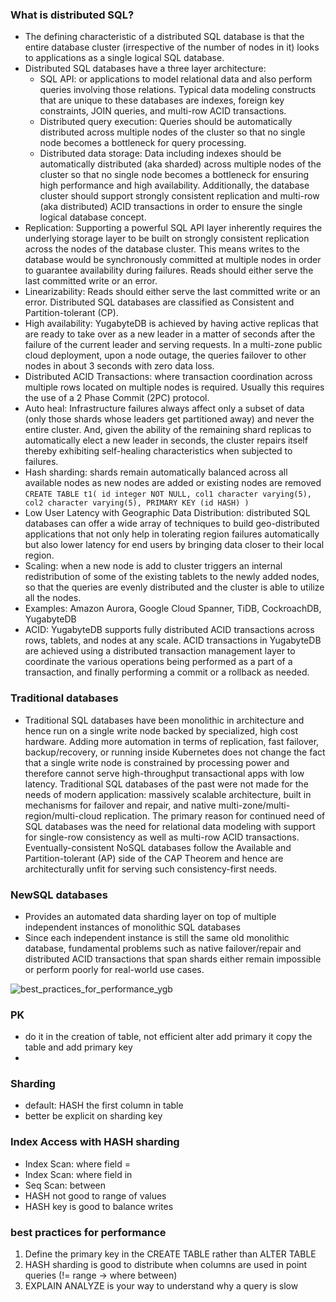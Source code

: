 ### What is distributed SQL?

- The defining characteristic of a distributed SQL database is that the entire database cluster (irrespective of the number of nodes in it) looks to applications as a single logical SQL database.
- Distributed SQL databases have a three layer architecture:
  - SQL API: or applications to model relational data and also perform queries involving those relations. Typical data modeling constructs that are unique to these databases are indexes, foreign key constraints, JOIN queries, and multi-row ACID transactions.
  - Distributed query execution: Queries should be automatically distributed across multiple nodes of the cluster so that no single node becomes a bottleneck for query processing.
  - Distributed data storage: Data including indexes should be automatically distributed (aka sharded) across multiple nodes of the cluster so that no single node becomes a bottleneck for ensuring high performance and high availability. Additionally, the database cluster should support strongly consistent replication and multi-row (aka distributed) ACID transactions in order to ensure the single logical database concept.
- Replication: Supporting a powerful SQL API layer inherently requires the underlying storage layer to be built on strongly consistent replication across the nodes of the database cluster. This means writes to the database would be synchronously committed at multiple nodes in order to guarantee availability during failures. Reads should either serve the last committed write or an error.
- Linearizability: Reads should either serve the last committed write or an error. Distributed SQL databases are classified as Consistent and Partition-tolerant (CP).
- High availability: YugabyteDB is achieved by having active replicas that are ready to take over as a new leader in a matter of seconds after the failure of the current leader and serving requests. In a multi-zone public cloud deployment, upon a node outage, the queries failover to other nodes in about 3 seconds with zero data loss.
- Distributed ACID Transactions:  where transaction coordination across multiple rows located on multiple nodes is required. Usually this requires the use of a 2 Phase Commit (2PC) protocol.
- Auto heal: Infrastructure failures always affect only a subset of data (only those shards whose leaders get partitioned away) and never the entire cluster. And, given the ability of the remaining shard replicas to automatically elect a new leader in seconds, the cluster repairs itself thereby exhibiting self-healing characteristics when subjected to failures.
- Hash sharding: shards remain automatically balanced across all available nodes as new nodes are added or existing nodes are removed
`CREATE TABLE t1(
        id integer NOT NULL,
        col1 character varying(5),
        col2 character varying(5),
        PRIMARY KEY (id HASH)
)`
- Low User Latency with Geographic Data Distribution: distributed SQL databases can offer a wide array of techniques to build geo-distributed applications that not only help in tolerating region failures automatically but also lower latency for end users by bringing data closer to their local region.
- Scaling: when a new node is add to cluster triggers an internal redistribution of some of the existing tablets to the newly added nodes, so that the queries are evenly distributed and the cluster is able to utilize all the nodes.
- Examples: Amazon Aurora, Google Cloud Spanner, TiDB, CockroachDB, YugabyteDB
- ACID: YugabyteDB supports fully distributed ACID transactions across rows, tablets, and nodes at any scale. ACID transactions in YugabyteDB are achieved using a distributed transaction management layer to coordinate the various operations being performed as a part of a transaction, and finally performing a commit or a rollback as needed.

### Traditional databases

- Traditional SQL databases have been monolithic in architecture and hence run on a single write node backed by specialized, high cost hardware. Adding more automation in terms of replication, fast failover, backup/recovery, or running inside Kubernetes does not change the fact that a single write node is constrained by processing power and therefore cannot serve high-throughput transactional apps with low latency. Traditional SQL databases of the past were not made for the needs of modern application: massively scalable architecture, built in mechanisms for failover and repair, and native multi-zone/multi-region/multi-cloud replication. The primary reason for continued need of SQL databases was the need for relational data modeling with support for single-row consistency as well as multi-row ACID transactions. Eventually-consistent NoSQL databases follow the Available and Partition-tolerant (AP) side of the CAP Theorem and hence are architecturally unfit for serving such consistency-first needs.

### NewSQL databases

- Provides an automated data sharding layer on top of multiple independent instances of monolithic SQL databases
- Since each independent instance is still the same old monolithic database, fundamental problems such as native failover/repair and distributed ACID transactions that span shards either remain impossible or perform poorly for real-world use cases.

![best_practices_for_performance_ygb](../../../imgs/best_practices_for_performance_ygb.png)

### PK

- do it in the creation of table, not efficient alter add primary it copy the table and add primary key
-

### Sharding

- default: HASH the first column in table
- better be explicit on sharding key

### Index Access with HASH sharding

- Index Scan: where field =
- Index Scan: where field in
- Seq Scan: between
- HASH not good to range of values
- HASH key is good to balance writes

### best practices for performance

1. Define the primary key in the CREATE TABLE rather than ALTER TABLE
2. HASH sharding is good to distribute when columns are used in point queries (!= range -> where between)
3. EXPLAIN ANALYZE is your way to understand why a query is slow
